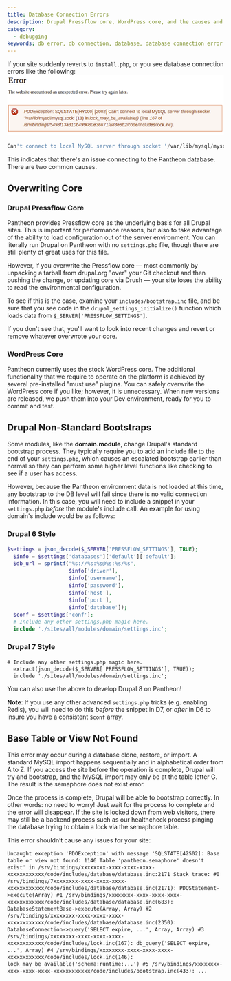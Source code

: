 ```yaml
---
title: Database Connection Errors
description: Drupal Pressflow core, WordPress core, and the causes and solutions for database connection errors.
category:
  - debugging
keywords: db error, db connection, database, database connection error, can't connect to local mysql server, connect to database, database connection errors, mysql error, sql error, cannot connect sql, install.php, reverted to install.php
---
```

If your site suddenly reverts to `install.php`, or you see database connection errors like the following:
 ![](/source/docs/assets/images/desk_images/64774.png)

```sql
Can't connect to local MySQL server through socket '/var/lib/mysql/mysql.sock'...).
```
This indicates that there's an issue connecting to the Pantheon database. There are two common causes.

## Overwriting Core

### Drupal Pressflow Core
Pantheon provides Pressflow core as the underlying basis for all Drupal sites. This is important for performance reasons, but also to take advantage of the ability to load configuration out of the server environment. You can literally run Drupal on Pantheon with no `settings.php` file, though there are still plenty of great uses for this file.

However, if you overwrite the Pressflow core — most commonly by unpacking a tarball from drupal.org "over" your Git checkout and then pushing the change, or updating core via Drush — your site loses the ability to read the environmental configuration.

To see if this is the case, examine your `includes/bootstrap.inc` file, and be sure that you see code in the `drupal_settings_initialize()` function which loads data from `$_SERVER['PRESSFLOW_SETTINGS']`.

If you don't see that, you'll want to look into recent changes and revert or remove whatever overwrote your core.

### WordPress Core
Pantheon currently uses the stock WordPress core. The additional functionality that we require to operate on the platform is achieved by several pre-installed "must use" plugins. You can safely overwrite the WordPress core if you like; however, it is unnecessary. When new versions are released, we push them into your Dev environment, ready for you to commit and test.


## Drupal Non-Standard Bootstraps
Some modules, like the **domain.module**, change Drupal's standard bootstrap process. They typically require you to add an include file to the end of your `settings.php`, which causes an escalated bootstrap earlier than normal so they can perform some higher level functions like checking to see if a user has access.

However, because the Pantheon environment data is not loaded at this time, any bootstrap to the DB level will fail since there is no valid connection information. In this case, you will need to include a snippet in your `settings.php` _before_ the module's include call. An example for using domain's include would be as follows:

### Drupal 6 Style
```php
$settings = json_decode($_SERVER['PRESSFLOW_SETTINGS'], TRUE);
  $info = $settings['databases']['default']['default'];
  $db_url = sprintf("%s://%s:%s@%s:%s/%s",
                    $info['driver'],
                    $info['username'],
                    $info['password'],
                    $info['host'],
                    $info['port'],
                    $info['database']);
  $conf = $settings['conf'];
  # Include any other settings.php magic here.
  include './sites/all/modules/domain/settings.inc';
```
### Drupal 7 Style

    # Include any other settings.php magic here.
      extract(json_decode($_SERVER['PRESSFLOW_SETTINGS'], TRUE));
      include './sites/all/modules/domain/settings.inc';

You can also use the above to develop Drupal 8 on Pantheon!

<div class="alert alert-warning" role="alert">
<strong>Note</strong>: If you use any other advanced <code>settings.php</code> tricks (e.g. enabling Redis), you will need to do this <em>before</em> the snippet in D7, or <em>after</em> in D6 to insure you have a consistent <code>$conf</code> array.</div>

## Base Table or View Not Found
This error may occur during a database clone, restore, or import. A standard MySQL import happens sequentially and in alphabetical order from A to Z. If you access the site before the operation is complete, Drupal will try and bootstrap, and the MySQL import may only be at the table letter G. The result is the semaphore does not exist error.

Once the process is complete, Drupal will be able to bootstrap correctly. In other words: no need to worry! Just wait for the process to complete and the error will disappear. If the site is locked down from web visitors, there may still be a backend process such as our healthcheck process pinging the database trying to obtain a lock via the semaphore table.

This error shouldn’t cause any issues for your site:


```
Uncaught exception 'PDOException' with message 'SQLSTATE[42S02]: Base table or view not found: 1146 Table 'pantheon.semaphore' doesn't exist' in /srv/bindings/xxxxxxxx-xxxx-xxxx-xxxx-xxxxxxxxxxxx/code/includes/database/database.inc:2171 Stack trace: #0 /srv/bindings/7xxxxxxxx-xxxx-xxxx-xxxx-xxxxxxxxxxxx/code/includes/database/database.inc(2171): PDOStatement->execute(Array) #1 /srv/bindings/xxxxxxxx-xxxx-xxxx-xxxx-xxxxxxxxxxxx/code/includes/database/database.inc(683): DatabaseStatementBase->execute(Array, Array) #2 /srv/bindings/xxxxxxxx-xxxx-xxxx-xxxx-xxxxxxxxxxxx/code/includes/database/database.inc(2350): DatabaseConnection->query('SELECT expire, ...', Array, Array) #3 /srv/bindings/xxxxxxxx-xxxx-xxxx-xxxx-xxxxxxxxxxxx/code/includes/lock.inc(167): db_query('SELECT expire, ...', Array) #4 /srv/bindings/xxxxxxxx-xxxx-xxxx-xxxx-xxxxxxxxxxxx/code/includes/lock.inc(146): lock_may_be_available('schema:runtime:...') #5 /srv/bindings/xxxxxxxx-xxxx-xxxx-xxxx-xxxxxxxxxxxx/code/includes/bootstrap.inc(433): ...
```
